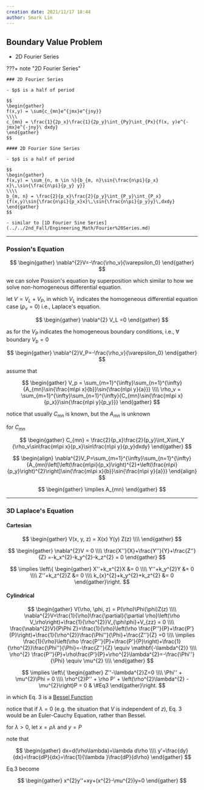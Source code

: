 ```yaml
---
creation date: 2021/11/17 18:44
author: Smark Lin
---
```


## Boundary Value Problem

- 2D Fourier Series

???+ note "2D Fourier Series"
    
    ### 2D Fourier Series
    
    - $p$ is a half of period
    
    $$
    \begin{gather}
    f(x,y) = \sum{c_{mn}e^{jmx}e^{jny}}
    \\\\
    c_{mn} = \frac{1}{2p_x}\frac{1}{2p_y}\int_{Py}\int_{Px}{f(x, y)e^{-jmx}e^{-jny}\ dxdy}
    \end{gather}
    $$
    
    #### 2D Fourier Sine Series
    
    - $p$ is a half of period
    
    $$
    \begin{gather}
    f(x,y) = \sum_{n, m \in ℕ}{b_{m, n}\sin{\frac{n\pi}{p_x} x}\,\sin{\frac{n\pi}{p_y} y}}
    \\\\
    b_{m, n} = \frac{2}{p_x}\frac{2}{p_y}\int_{P_y}\int_{P_x}{f(x,y)\sin{\frac{n\pi}{p_x}x}\,\sin{\frac{n\pi}{p_y}y}\,dxdy}
    \end{gather}
    $$
    
    - similar to [1D Fourier Sine Series](../../2nd_Fall/Engineering_Math/Fourier%20Series.md)

---
### Possion's Equation

$$
\begin{gather}
\nabla^{2}V=-\frac{\rho_v}{\varepsilon_0}
\end{gather}
$$

we can solve Possion's equation by superposition which similar to how we solve non-homogeneous differential equation.

let $V = V_L + V_P$, in which $V_L$ indicates the homogeneous differential equation case ($\rho_v = 0$) i.e., Laplace's equation.

$$
\begin{gather}
\nabla^{2} V_L =0
\end{gather}
$$

as for the $V_P$ indicates the homogeneous boundary conditions, i.e., $\forall \,\text{boundary }V_b = 0$

$$
\begin{gather}
\nabla^{2}V_P=-\frac{\rho_v}{\varepsilon_0}
\end{gather}
$$

assume that

$$
\begin{gather}
V_p = \sum_{m=1}^{\infty}\sum_{n=1}^{\infty}{A_{mn}\sin{\frac{m\pi x}{b}}\sin{\frac{n\pi y}{a}}}
\\\\
\rho_v = \sum_{m=1}^{\infty}\sum_{n=1}^{\infty}{C_{mn}\sin{\frac{m\pi x}{p_x}}\sin{\frac{n\pi y}{p_y}}}
\end{gather}
$$

notice that usually $C_{mn}$ is known, but the $A_{mn}$ is unknown

for $C_{mn}$

$$
\begin{gather}
C_{mn} = \frac{2}{p_x}\frac{2}{p_y}\int_X\int_Y {\rho_v\sin\frac{m\pi x}{p_x}\sin\frac{n\pi y}{p_y}dxdy}
\end{gather}
$$

$$
\begin{align}
\nabla^{2}V_P=\sum_{m=1}^{\infty}\sum_{n=1}^{\infty}{A_{mn}\left[\left(\frac{m\pi}{p_x}\right)^{2}+\left(\frac{n\pi}{p_y}\right)^{2}\right]\sin{\frac{m\pi x}{b}}\sin{\frac{n\pi y}{a}}}
\end{align}
$$

$$
\begin{gather}
\implies A_{mn}
\end{gather}
$$



---

### 3D Laplace's Equation

#### Cartesian

$$
\begin{gather}
V(x, y, z) = X(x) Y(y) Z(z)
\\\\
\end{gather}
$$

$$
\begin{gather}
\nabla^{2}V = 0
\\\\
\frac{X''}{X}+\frac{Y''}{Y}+\frac{Z''}{Z} =-k_x^{2}-k_y^{2}-k_z^{2} = 0
\end{gather}
$$


$$
\implies \left\{
\begin{gather}
X''+k_x^{2}X &= 0
\\\\
Y''+k_y^{2}Y &= 0
\\\\
Z''+k_z^{2}Z &= 0
\\\\
k_{x}^{2}+k_y^{2}+k_z^{2} &= 0
\end{gather}\right.
$$

<!--
- case: all zero
<br>

$$k_x = k_y = k_z = 0$$


$$
\begin{gather}
V =  (A_1 x + A_2)(B_1y + B_2)(C_1z + C_2)
\end{gather}
$$

- case: only one of these is $0$
<br>
e.g.

$$
\begin{gather}
k_x =0
\\\\
k_y^{2} + k_z^{2} = 0
\end{gather}
$$

- case: all non-zero
<br>
e.g.

$$
\begin{gather}
k_x^{2} > 0
\\\\
k_y^{2}>0
\\\\
k_z^{2} = -(k_x^{2}+k_y^{2}) < 0
\end{gather}
$$

--->
#### Cylindrical

$$
\begin{gather}
V(\rho, \phi, z) = P(\rho)\Phi(\phi)Z(z)
\\\\
\nabla^{2}V=\frac{1}{\rho}\frac{\partial}{\partial \rho}\left(\rho V_\rho\right)+\frac{1}{\rho^{2}}V_{\phi\phi}+V_{zz} = 0
\\\\
\frac{\nabla^{2}V}{P\Phi Z}=\frac{1}{\rho}\left(\rho \frac{P''}{P}+\frac{P'}{P}\right)+\frac{1}{\rho^{2}}\frac{\Phi''}{\Phi}+\frac{Z''}{Z} =0
\\\\
\implies
\frac{1}{\rho}\left(\rho \frac{P''}{P}+\frac{P'}{P}\right)+\frac{1}{\rho^{2}}\frac{\Phi''}{\Phi}=-\frac{Z''}{Z} \equiv \mathbf{-\lambda^{2}}
\\\\
\rho^{2} \frac{P''}{P}+\rho\frac{P'}{P}+\rho^{2}\lambda^{2}=-\frac{\Phi''}{\Phi} \equiv \mu^{2}
\\\\
\end{gather}
$$
 
 $$
\implies \left\{
\begin{gather}
Z''-\lambda^{2}Z=0
\\\\
\Phi'' + \mu^{2}\Phi = 0
\\\\
\rho^{2}P'' + \rho P' + \left(\rho^{2}\lambda^{2} - \mu^{2}\right)P = 0 & \#Eq3
\end{gather}\right.
$$

in which Eq. 3 is a [Bessel Function](obsidian://open?vault=1092_note&file=Engineering%20Math%2FSpecial%20Functions)

notice that if $\lambda  = 0$ (e.g. the situation that $V$ is independent of $z$), Eq. 3 would be an Euler-Cauchy Equation, rather than Bessel.

for $\lambda > 0$, let $x=\rho\lambda$
and $y=P$

note that

$$
\begin{gather}
dx=d(\rho\lambda)=\lambda d\rho
\\\\
y'=\frac{dy}{dx}=\frac{dP}{dx}=\frac{1}{\lambda }\frac{dP}{d\rho}
\end{gather}
$$

Eq.3 become

$$
\begin{gather}
x^{2}y''+xy+(x^{2}-\mu^{2})y=0
\end{gather}
$$
